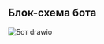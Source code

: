 ## Блок-схема бота

![Бот drawio](https://github.com/user-attachments/assets/2a6e07c9-7b73-458d-86d1-943da665cab3)

